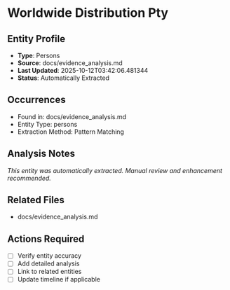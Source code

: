 # Worldwide Distribution Pty

## Entity Profile
- **Type**: Persons
- **Source**: docs/evidence_analysis.md
- **Last Updated**: 2025-10-12T03:42:06.481344
- **Status**: Automatically Extracted

## Occurrences
- Found in: docs/evidence_analysis.md
- Entity Type: persons
- Extraction Method: Pattern Matching

## Analysis Notes
*This entity was automatically extracted. Manual review and enhancement recommended.*

## Related Files
- docs/evidence_analysis.md

## Actions Required
- [ ] Verify entity accuracy
- [ ] Add detailed analysis
- [ ] Link to related entities
- [ ] Update timeline if applicable
